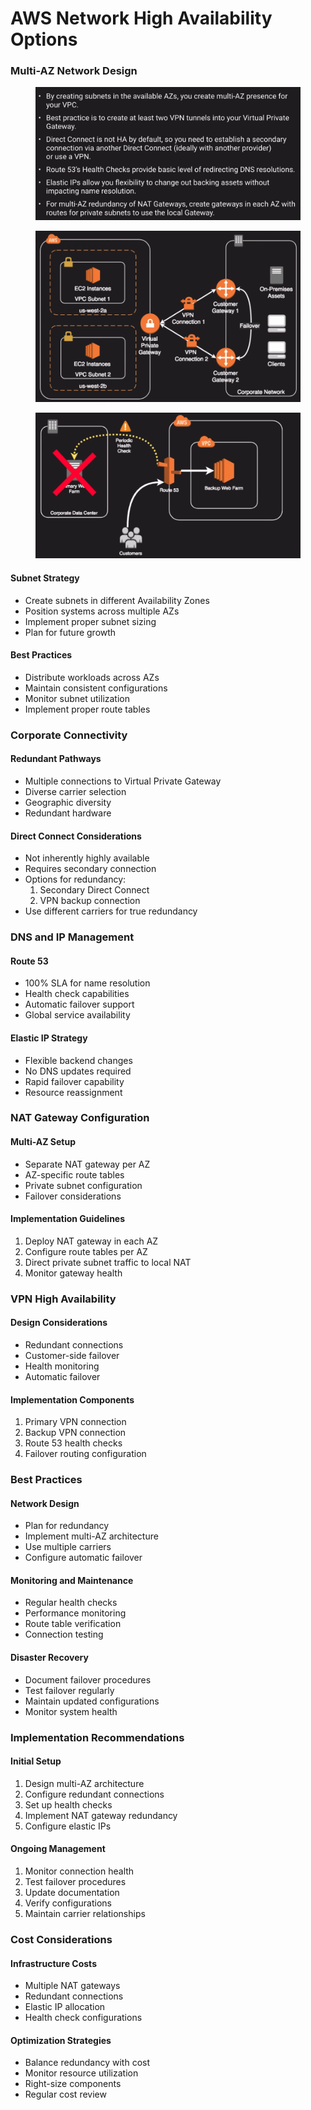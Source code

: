 # AWS Network High Availability Options

### Multi-AZ Network Design

<figure><img src="../../../.gitbook/assets/image (50) (1).png" alt=""><figcaption></figcaption></figure>

<figure><img src="../../../.gitbook/assets/image (51) (1).png" alt=""><figcaption></figcaption></figure>

<figure><img src="../../../.gitbook/assets/image (52) (1).png" alt=""><figcaption></figcaption></figure>

#### Subnet Strategy

* Create subnets in different Availability Zones
* Position systems across multiple AZs
* Implement proper subnet sizing
* Plan for future growth

#### Best Practices

* Distribute workloads across AZs
* Maintain consistent configurations
* Monitor subnet utilization
* Implement proper route tables

### Corporate Connectivity

#### Redundant Pathways

* Multiple connections to Virtual Private Gateway
* Diverse carrier selection
* Geographic diversity
* Redundant hardware

#### Direct Connect Considerations

* Not inherently highly available
* Requires secondary connection
* Options for redundancy:
  1. Secondary Direct Connect
  2. VPN backup connection
* Use different carriers for true redundancy

### DNS and IP Management

#### Route 53

* 100% SLA for name resolution
* Health check capabilities
* Automatic failover support
* Global service availability

#### Elastic IP Strategy

* Flexible backend changes
* No DNS updates required
* Rapid failover capability
* Resource reassignment

### NAT Gateway Configuration

#### Multi-AZ Setup

* Separate NAT gateway per AZ
* AZ-specific route tables
* Private subnet configuration
* Failover considerations

#### Implementation Guidelines

1. Deploy NAT gateway in each AZ
2. Configure route tables per AZ
3. Direct private subnet traffic to local NAT
4. Monitor gateway health

### VPN High Availability

#### Design Considerations

* Redundant connections
* Customer-side failover
* Health monitoring
* Automatic failover

#### Implementation Components

1. Primary VPN connection
2. Backup VPN connection
3. Route 53 health checks
4. Failover routing configuration

### Best Practices

#### Network Design

* Plan for redundancy
* Implement multi-AZ architecture
* Use multiple carriers
* Configure automatic failover

#### Monitoring and Maintenance

* Regular health checks
* Performance monitoring
* Route table verification
* Connection testing

#### Disaster Recovery

* Document failover procedures
* Test failover regularly
* Maintain updated configurations
* Monitor system health

### Implementation Recommendations

#### Initial Setup

1. Design multi-AZ architecture
2. Configure redundant connections
3. Set up health checks
4. Implement NAT gateway redundancy
5. Configure elastic IPs

#### Ongoing Management

1. Monitor connection health
2. Test failover procedures
3. Update documentation
4. Verify configurations
5. Maintain carrier relationships

### Cost Considerations

#### Infrastructure Costs

* Multiple NAT gateways
* Redundant connections
* Elastic IP allocation
* Health check configurations

#### Optimization Strategies

* Balance redundancy with cost
* Monitor resource utilization
* Right-size components
* Regular cost review
